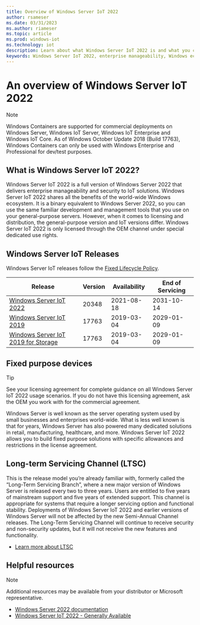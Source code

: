 ```yaml
---
title: Overview of Windows Server IoT 2022
author: rsameser
ms.date: 03/31/2023
ms.author: riameser
ms.topic: article
ms.prod: windows-iot
ms.technology: iot
description: Learn about what Windows Server IoT 2022 is and what you can do with it.
keywords: Windows Server IoT 2022, enterprise manageability, Windows ecosystem, IoT
---
```


# An overview of Windows Server IoT 2022

> [!NOTE]
> Windows Containers are supported for commercial deployments on Windows Server, Windows IoT Server, Windows IoT Enterprise and Windows IoT Core.  As of Windows October Update 2018 (Build 17763), Windows Containers can only be used with Windows Enterprise and Professional for dev/test purposes.

## What is Windows Server IoT 2022?

Windows Server IoT 2022 is a full version of Windows Server 2022 that delivers enterprise manageability and security to IoT solutions. Windows Server IoT 2022 shares all the benefits of the world-wide Windows ecosystem. It is a binary equivalent to Windows Server 2022, so you can use the same familiar development and management tools that you use on your general-purpose servers. However, when it comes to licensing and distribution, the general-purpose version and IoT versions differ.  Windows Server IoT 2022 is only licensed through the OEM channel under special dedicated use rights.

## Windows Server IoT Releases

Windows Server IoT releases follow the [Fixed Lifecycle Policy](/lifecycle/policies/fixed).

| Release                             | Version | Availability | End of Servicing |
| ----------------------------------- | ----- | ------------ | ---------------- |
| [Windows Server IoT 2022](/lifecycle/products/windows-server-iot-2022) | 20348 | 2021-08-18   | 2031-10-14       |
| [Windows Server IoT 2019](/lifecycle/products/windows-server-iot-2019) | 17763 | 2019-03-04   | 2029-01-09       |
| [Windows Server IoT 2019 for Storage](/lifecycle/products/windows-server-iot-2019-for-storage) | 17763 | 2019-03-04   | 2029-01-09       |

## Fixed purpose devices

> [!TIP]
> See your licensing agreement for complete guidance on all Windows Server IoT 2022 usage scenarios. If you do not have this licensing agreement, ask the OEM you work with for the commercial agreement.

Windows Server is well known as the server operating system used by small businesses and enterprises world-wide. What is less well known is that for years, Windows Server has also powered many dedicated solutions in retail, manufacturing, healthcare, and more. Windows Server IoT 2022 allows you to build fixed purpose solutions with specific allowances and restrictions in the license agreement.

## Long-term Servicing Channel (LTSC)

This is the release model you’re already familiar with, formerly called the “Long-Term Servicing Branch”, where a new major version of Windows Server is released every two to three years. Users are entitled to five years of mainstream support and five years of extended support. This channel is appropriate for systems that require a longer servicing option and functional stability. Deployments of Windows Server IoT 2022 and earlier versions of Windows Server will not be affected by the new Semi-Annual Channel releases. The Long-Term Servicing Channel will continue to receive security and non-security updates, but it will not receive the new features and functionality.

* [Learn more about LTSC](/windows-server/get-started-19/servicing-channels-19#long-term-servicing-channel-ltsc)

## Helpful resources

> [!NOTE]
> Additional resources may be available from your distributor or Microsoft representative.

* [Windows Server 2022 documentation](/windows-server/index)
* [Windows Server IoT 2022 - Generally Available](https://techcommunity.microsoft.com/t5/internet-of-things/windows-server-iot-2022-now-generally-available/ba-p/2703521)
